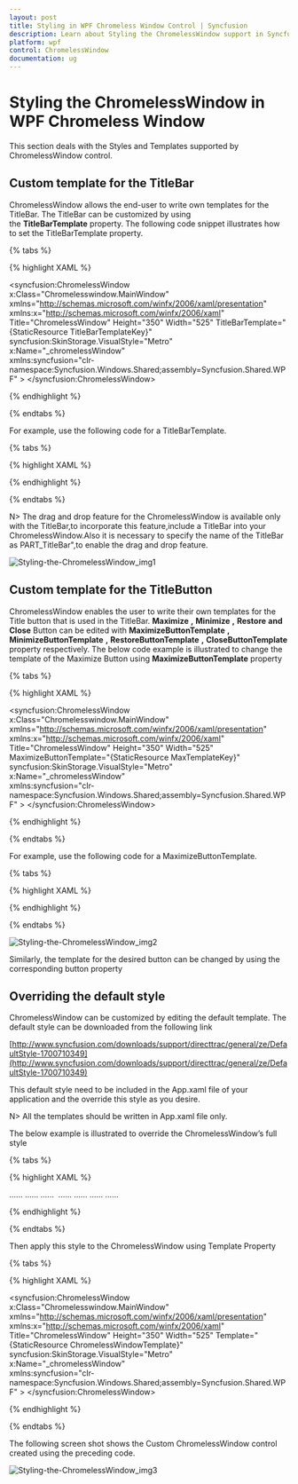 ```yaml
---
layout: post
title: Styling in WPF Chromeless Window Control | Syncfusion
description: Learn about Styling the ChromelessWindow support in Syncfusion WPF Chromeless Window control and more.
platform: wpf
control: ChromelessWindow
documentation: ug
---
```

# Styling the ChromelessWindow in WPF Chromeless Window

This section deals with the Styles and Templates supported by ChromelessWindow control.

## Custom template for the TitleBar

ChromelessWindow allows the end-user to write own templates for the TitleBar. The TitleBar can be customized by using the **TitleBarTemplate** property. The following code snippet illustrates how to set the TitleBarTemplate property.

{% tabs %}

{% highlight XAML %}

<syncfusion:ChromelessWindow x:Class="Chromelesswindow.MainWindow"
xmlns="http://schemas.microsoft.com/winfx/2006/xaml/presentation"
xmlns:x="http://schemas.microsoft.com/winfx/2006/xaml"
Title="ChromelessWindow" Height="350" Width="525" TitleBarTemplate="{StaticResource TitleBarTemplateKey}"   
syncfusion:SkinStorage.VisualStyle="Metro" x:Name="_chromelessWindow"    
xmlns:syncfusion="clr-namespace:Syncfusion.Windows.Shared;assembly=Syncfusion.Shared.WPF"  >
</syncfusion:ChromelessWindow>

{% endhighlight %}

{% endtabs %}

For example, use the following code for a TitleBarTemplate.

{% tabs %}

{% highlight XAML %}

<ControlTemplate x:Key="TitleBarTemplateKey" TargetType="{x:Type syncfusion:TitleBar}">
<Border x:Name="MainGrid"  Height="30" CornerRadius="5,5,0,0" Background="Bisque" >
<Border BorderBrush="Transparent" Background="Transparent" BorderThickness=".5" Width="Auto" CornerRadius="0,0,0,0">
<ContentPresenter   HorizontalAlignment="Stretch" VerticalAlignment="Center" />
</Border>
</Border>
</ControlTemplate>

{% endhighlight %}

{% endtabs %}

N> The drag and drop feature for the ChromelessWindow is available only with the TitleBar,to incorporate this feature,include a TitleBar into your ChromelessWindow.Also it is necessary to specify the name of the TitleBar as PART_TitleBar",to enable the drag and drop feature.

![Styling-the-ChromelessWindow_img1](Styling-the-ChromelessWindow_images/Styling-the-ChromelessWindow_img1.jpeg)

## Custom template for the TitleButton

ChromelessWindow enables the user to write their own templates for the Title button that is used in the TitleBar. **Maximize** **,** **Minimize** **,** **Restore** **and** **Close** Button can be edited with **MaximizeButtonTemplate** **,** **MinimizeButtonTemplate** **,** **RestoreButtonTemplate** **,** **CloseButtonTemplate** property respectively. The below code example is illustrated to change the template of the Maximize Button using **MaximizeButtonTemplate** property

{% tabs %}

{% highlight XAML %}

<syncfusion:ChromelessWindow x:Class="Chromelesswindow.MainWindow"
xmlns="http://schemas.microsoft.com/winfx/2006/xaml/presentation"
xmlns:x="http://schemas.microsoft.com/winfx/2006/xaml"
Title="ChromelessWindow" Height="350" Width="525" MaximizeButtonTemplate="{StaticResource MaxTemplateKey}" 
syncfusion:SkinStorage.VisualStyle="Metro"    x:Name="_chromelessWindow"    
xmlns:syncfusion="clr-namespace:Syncfusion.Windows.Shared;assembly=Syncfusion.Shared.WPF" >
<Grid>
</Grid>
</syncfusion:ChromelessWindow>

{% endhighlight %}

{% endtabs %}

For example, use the following code for a MaximizeButtonTemplate.

{% tabs %}

{% highlight XAML %}

<ControlTemplate x:Key="MaxTemplateKey" TargetType="{x:Type syncfusion:TitleButton}">
<Border SnapsToDevicePixels="true" x:Name="maxborder" Width="15" Height="15" Background="Coral"  
BorderThickness="0" BorderBrush="Transparent">
<Grid SnapsToDevicePixels="true" x:Name="grid" HorizontalAlignment="Center" VerticalAlignment="Center" Width="9" Height="8">
<Path Name="pathButton" SnapsToDevicePixels="True"  Stretch="Fill" StrokeThickness="1"               
Data="M1,1 L8,1 L8,8 L1,8 z M1,2 L8,2" Stroke="Green"
HorizontalAlignment="Center" VerticalAlignment="Center"  Width="9" Height="8">
</Path>                  
</Grid>
</Border>
</ControlTemplate>

{% endhighlight %}

{% endtabs %}

![Styling-the-ChromelessWindow_img2](Styling-the-ChromelessWindow_images/Styling-the-ChromelessWindow_img2.jpeg)

Similarly, the template for the desired button can be changed by using the corresponding button property

## Overriding the default style

ChromelessWindow can be customized by editing the default template. The default style can be downloaded from the following link

[http://www.syncfusion.com/downloads/support/directtrac/general/ze/DefaultStyle-1700710349](http://www.syncfusion.com/downloads/support/directtrac/general/ze/DefaultStyle-1700710349)

This default style need to be included in the App.xaml file of your application and the override this style as you desire.

N> All the templates should be written in App.xaml file only.

The below example is illustrated to override the ChromelessWindow’s full style 

{% tabs %}

{% highlight XAML %}

<ControlTemplate x:Key="TitleBarTemplateKey" TargetType="{x:Type syncfusion:TitleBar}">
<Border Name="border" Background="#AA161616" Height="30">
<ContentPresenter HorizontalAlignment="Stretch" VerticalAlignment="Bottom" Margin="0,0,0,0"/>
</Border>
</ControlTemplate>
<ControlTemplate x:Key="ChromelessWindowTemplate" TargetType="{x:Type syncfusion:ChromelessWindow}">
<AdornerDecorator>
<Border Name="OuterBorder" Background="#F1401013" BorderThickness="2" CornerRadius="{Binding ElementName=CornerRadiusSlider,Path=Value}" BorderBrush="#401013">
......
......
......
<syncfusion:TitleBar Name="PART_TitleBar" Grid.Row="0" Template="{StaticResource TitleBarTemplateKey}" >
<Grid VerticalAlignment="Top" Height="30">
<StackPanel Orientation="Horizontal">
<Image x:Name="PART_Icon" Source="{Binding RelativeSource={RelativeSource FindAncestor, AncestorType={x:Type syncfusion:ChromelessWindow}}, Path=Icon}" VerticalAlignment="Center" HorizontalAlignment="Left" Margin="4,4,2,4"  MaxWidth="16" MaxHeight="16" MinWidth="16" MinHeight="16" />
<ContentControl Foreground="White" Content="{TemplateBinding Title}" VerticalAlignment="Center" HorizontalAlignment="Left" x:Name="TitlePresenter" Margin="5,5,5,5" />
</StackPanel>
......
......
</Grid>
</syncfusion:TitleBar>
......
......
</Grid>
</Border>               
</AdornerDecorator>
</ControlTemplate>

{% endhighlight %}

{% endtabs %}

Then apply this style to the ChromelessWindow using Template Property

{% tabs %}

{% highlight XAML %}

<syncfusion:ChromelessWindow x:Class="Chromelesswindow.MainWindow"
xmlns="http://schemas.microsoft.com/winfx/2006/xaml/presentation"
xmlns:x="http://schemas.microsoft.com/winfx/2006/xaml"
Title="ChromelessWindow" Height="350" Width="525" Template="{StaticResource ChromelessWindowTemplate}"   
syncfusion:SkinStorage.VisualStyle="Metro" x:Name="_chromelessWindow"    
xmlns:syncfusion="clr-namespace:Syncfusion.Windows.Shared;assembly=Syncfusion.Shared.WPF"  >
</syncfusion:ChromelessWindow>

{% endhighlight %}

{% endtabs %}

The following screen shot shows the Custom ChromelessWindow control created using the preceding code.

![Styling-the-ChromelessWindow_img3](Styling-the-ChromelessWindow_images/Styling-the-ChromelessWindow_img3.jpeg)
